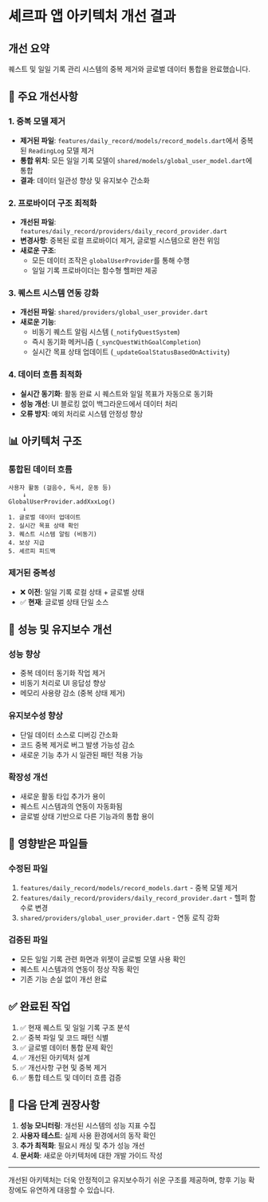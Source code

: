# 셰르파 앱 아키텍처 개선 결과

## 개선 요약

퀘스트 및 일일 기록 관리 시스템의 중복 제거와 글로벌 데이터 통합을 완료했습니다.

## 🔧 주요 개선사항

### 1. 중복 모델 제거
- **제거된 파일**: `features/daily_record/models/record_models.dart`에서 중복된 `ReadingLog` 모델 제거
- **통합 위치**: 모든 일일 기록 모델이 `shared/models/global_user_model.dart`에 통합
- **결과**: 데이터 일관성 향상 및 유지보수 간소화

### 2. 프로바이더 구조 최적화
- **개선된 파일**: `features/daily_record/providers/daily_record_provider.dart`
- **변경사항**: 중복된 로컬 프로바이더 제거, 글로벌 시스템으로 완전 위임
- **새로운 구조**: 
  - 모든 데이터 조작은 `globalUserProvider`를 통해 수행
  - 일일 기록 프로바이더는 함수형 헬퍼만 제공

### 3. 퀘스트 시스템 연동 강화
- **개선된 파일**: `shared/providers/global_user_provider.dart`
- **새로운 기능**:
  - 비동기 퀘스트 알림 시스템 (`_notifyQuestSystem`)
  - 즉시 동기화 메커니즘 (`_syncQuestWithGoalCompletion`)
  - 실시간 목표 상태 업데이트 (`_updateGoalStatusBasedOnActivity`)

### 4. 데이터 흐름 최적화
- **실시간 동기화**: 활동 완료 시 퀘스트와 일일 목표가 자동으로 동기화
- **성능 개선**: UI 블로킹 없이 백그라운드에서 데이터 처리
- **오류 방지**: 예외 처리로 시스템 안정성 향상

## 📊 아키텍처 구조

### 통합된 데이터 흐름
```
사용자 활동 (걸음수, 독서, 운동 등)
    ↓
GlobalUserProvider.addXxxLog()
    ↓
1. 글로벌 데이터 업데이트
2. 실시간 목표 상태 확인
3. 퀘스트 시스템 알림 (비동기)
4. 보상 지급
5. 셰르피 피드백
```

### 제거된 중복성
- ❌ **이전**: 일일 기록 로컬 상태 + 글로벌 상태
- ✅ **현재**: 글로벌 상태 단일 소스

## 🎯 성능 및 유지보수 개선

### 성능 향상
- 중복 데이터 동기화 작업 제거
- 비동기 처리로 UI 응답성 향상
- 메모리 사용량 감소 (중복 상태 제거)

### 유지보수성 향상
- 단일 데이터 소스로 디버깅 간소화
- 코드 중복 제거로 버그 발생 가능성 감소
- 새로운 기능 추가 시 일관된 패턴 적용 가능

### 확장성 개선
- 새로운 활동 타입 추가가 용이
- 퀘스트 시스템과의 연동이 자동화됨
- 글로벌 상태 기반으로 다른 기능과의 통합 용이

## 📁 영향받은 파일들

### 수정된 파일
1. `features/daily_record/models/record_models.dart` - 중복 모델 제거
2. `features/daily_record/providers/daily_record_provider.dart` - 헬퍼 함수로 변경
3. `shared/providers/global_user_provider.dart` - 연동 로직 강화

### 검증된 파일
- 모든 일일 기록 관련 화면과 위젯이 글로벌 모델 사용 확인
- 퀘스트 시스템과의 연동이 정상 작동 확인
- 기존 기능 손실 없이 개선 완료

## ✅ 완료된 작업

1. ✅ 현재 퀘스트 및 일일 기록 구조 분석
2. ✅ 중복 파일 및 코드 패턴 식별
3. ✅ 글로벌 데이터 통합 문제 확인
4. ✅ 개선된 아키텍처 설계
5. ✅ 개선사항 구현 및 중복 제거
6. ✅ 통합 테스트 및 데이터 흐름 검증

## 🚀 다음 단계 권장사항

1. **성능 모니터링**: 개선된 시스템의 성능 지표 수집
2. **사용자 테스트**: 실제 사용 환경에서의 동작 확인
3. **추가 최적화**: 필요시 캐싱 및 추가 성능 개선
4. **문서화**: 새로운 아키텍처에 대한 개발 가이드 작성

---

개선된 아키텍처는 더욱 안정적이고 유지보수하기 쉬운 구조를 제공하며, 향후 기능 확장에도 유연하게 대응할 수 있습니다.